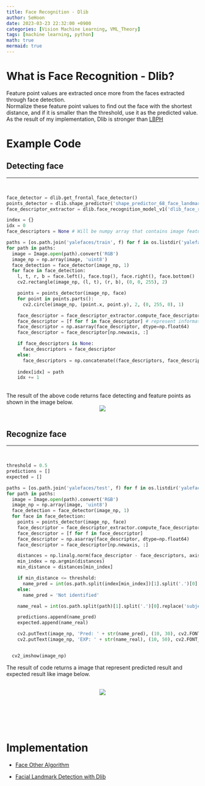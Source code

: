 ```yaml
---
title: Face Recognition - Dlib
author: SeHoon
date: 2023-03-23 22:32:00 +0900
categories: [Vision Machine Learning, VML_Theory]
tags: [machine learning, python]
math: true
mermaid: true
---
```


# What is Face Recognition - Dlib?
Feature point values are extracted once more from the faces extracted through face detection.<br>
Normalize these feature point values to find out the face with the shortest distance, and if it is smaller than the threshold, use it as the predicted value.<br>
As the result of my implementation, Dlib is stronger than [LBPH](https://csh970605.github.io/posts/LBPH/)<br>

# Example Code

## Detecting face
---
<br>

```py
face_detector = dlib.get_frontal_face_detector()
points_detector = dlib.shape_predictor('shape_predictor_68_face_landmarks.dat')
face_descriptor_extractor = dlib.face_recognition_model_v1('dlib_face_recognition_resnet_model_v1.dat')

index = {}
idx = 0
face_descriptors = None # Will be numpy array that contains image features.

paths = [os.path.join('yalefaces/train', f) for f in os.listdir('yalefaces/train')]
for path in paths:
  image = Image.open(path).convert('RGB')
  image_np = np.array(image, 'uint8')
  face_detection = face_detector(image_np, 1)
  for face in face_detection:
    l, t, r, b = face.left(), face.top(), face.right(), face.bottom()
    cv2.rectangle(image_np, (l, t), (r, b), (0, 0, 255), 2)

    points = points_detector(image_np, face)
    for point in points.parts():
      cv2.circle(image_np, (point.x, point.y), 2, (0, 255, 0), 1)

    face_descriptor = face_descriptor_extractor.compute_face_descriptor(image_np, points)
    face_descriptor = [f for f in face_descriptor] # represent information of each faces.
    face_descriptor = np.asarray(face_descriptor, dtype=np.float64)
    face_descriptor = face_descriptor[np.newaxis, :]

    if face_descriptors is None:
      face_descriptors = face_descriptor
    else:
      face_descriptors = np.concatenate((face_descriptors, face_descriptor), axis=0)
    
    index[idx] = path
    idx += 1
```
<br>
The result of the above code returns face detecting and feature points as shown in the image below.<br>

<center>

<img src="https://user-images.githubusercontent.com/28240052/227481345-91995339-5ffb-4df1-bc18-926fb8bfd54a.png">

</center>
<br>

## Recognize face
---
<br>

```py
threshold = 0.5
predictions = []
expected = []

paths = [os.path.join('yalefaces/test', f) for f in os.listdir('yalefaces/test')]
for path in paths:
  image = Image.open(path).convert('RGB')
  image_np = np.array(image, 'uint8')
  face_detection = face_detector(image_np, 1)
  for face in face_detection:
    points = points_detector(image_np, face)
    face_descriptor = face_descriptor_extractor.compute_face_descriptor(image_np, points)
    face_descriptor = [f for f in face_descriptor]
    face_descriptor = np.asarray(face_descriptor, dtype=np.float64)
    face_descriptor = face_descriptor[np.newaxis, :]

    distances = np.linalg.norm(face_descriptor - face_descriptors, axis=1)
    min_index = np.argmin(distances)
    min_distance = distances[min_index]

    if min_distance <= threshold:
      name_pred = int(os.path.split(index[min_index])[1].split('.')[0].replace('subject', ''))
    else:
      name_pred = 'Not identified'

    name_real = int(os.path.split(path)[1].split('.')[0].replace('subject', ''))

    predictions.append(name_pred)
    expected.append(name_real)

    cv2.putText(image_np, 'Pred: ' + str(name_pred), (10, 30), cv2.FONT_HERSHEY_COMPLEX_SMALL, 1, (0, 0, 0))
    cv2.putText(image_np, 'EXP: ' + str(name_real), (10, 50), cv2.FONT_HERSHEY_COMPLEX_SMALL, 1, (0, 0, 0))


  cv2_imshow(image_np)
```

The result of code returns a image that represent predicted result and expected result like image below.
<br><br>
<center>

<img src="https://user-images.githubusercontent.com/28240052/227481979-f67a14e7-78c5-420d-8239-c22c2037c4c4.png">

</center>

<br><br><br><br>

# Implementation

+ [Face Other Algorithm](https://github.com/csh970605/Computer-Vision-Masterclass/blob/main/Section%202/Computer_Vision_Masterclass_Face_Other_Algorithm.ipynb)<br>

+ [Facial Landmark Detection with Dlib](https://github.com/csh970605/Modern_Computer_Vision/blob/main/OpenCV/27.%20Facial%20Landmark%20Detection%20with%20Dlib.ipynb)<br>